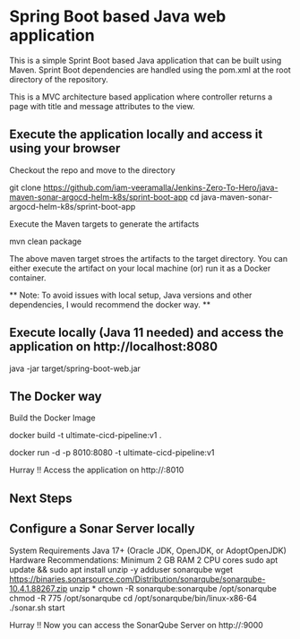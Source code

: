 # Spring Boot based Java web application
This is a simple Sprint Boot based Java application that can be built using Maven. Sprint Boot dependencies are handled using the pom.xml at the root directory of the repository.

This is a MVC architecture based application where controller returns a page with title and message attributes to the view.

## Execute the application locally and access it using your browser

Checkout the repo and move to the directory

git clone https://github.com/iam-veeramalla/Jenkins-Zero-To-Hero/java-maven-sonar-argocd-helm-k8s/sprint-boot-app
cd java-maven-sonar-argocd-helm-k8s/sprint-boot-app

Execute the Maven targets to generate the artifacts

mvn clean package

The above maven target stroes the artifacts to the target directory. You can either execute the artifact on your local machine (or) run it as a Docker container.

** Note: To avoid issues with local setup, Java versions and other dependencies, I would recommend the docker way. **

## Execute locally (Java 11 needed) and access the application on http://localhost:8080

java -jar target/spring-boot-web.jar

## The Docker way
Build the Docker Image

docker build -t ultimate-cicd-pipeline:v1 .

docker run -d -p 8010:8080 -t ultimate-cicd-pipeline:v1

Hurray !! Access the application on http://<ip-address>:8010

## Next Steps

## Configure a Sonar Server locally

System Requirements
Java 17+ (Oracle JDK, OpenJDK, or AdoptOpenJDK)
Hardware Recommendations:
   Minimum 2 GB RAM
   2 CPU cores
sudo apt update && sudo apt install unzip -y
adduser sonarqube
wget https://binaries.sonarsource.com/Distribution/sonarqube/sonarqube-10.4.1.88267.zip
unzip *
chown -R sonarqube:sonarqube /opt/sonarqube
chmod -R 775 /opt/sonarqube
cd /opt/sonarqube/bin/linux-x86-64
./sonar.sh start

Hurray !! Now you can access the SonarQube Server on http://<ip-address>:9000

